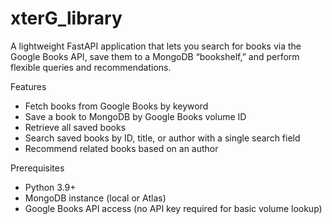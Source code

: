 # xterG_library

A lightweight FastAPI application that lets you search for books via the Google Books API, save them to a MongoDB “bookshelf,” and perform flexible queries and recommendations.

Features
- Fetch books from Google Books by keyword
- Save a book to MongoDB by Google Books volume ID
- Retrieve all saved books
- Search saved books by ID, title, or author with a single search field
- Recommend related books based on an author

Prerequisites
- Python 3.9+
- MongoDB instance (local or Atlas)
- Google Books API access (no API key required for basic volume lookup)
